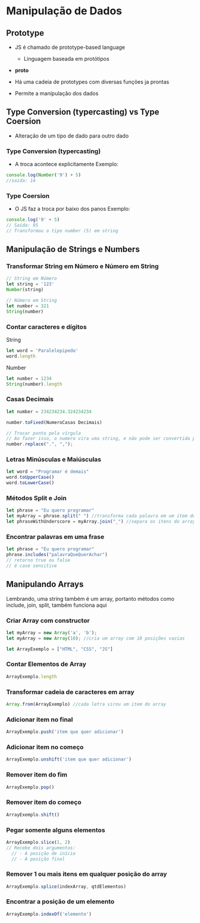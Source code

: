 # Manipulação de Dados

## Prototype

- JS é chamado de prototype-based language
  - Linguagem baseada em protótipos

- __proto__

- Há uma cadeia de prototypes com diversas funções ja prontas

- Permite a manipulação dos dados

## Type Conversion (typercasting) vs Type Coersion
- Alteração de um tipo de dado para outro dado

### Type Conversion (typercasting)
- A troca acontece explicitamente
Exemplo:
```js
console.log(Number('9') + 5)
//saida: 14
```
### Type Coersion
- O JS faz a troca por baixo dos panos
Exemplo:
```js
console.log('9' + 5)
// Saída: 95
// Transformou o tipo number (5) em string
```

## Manipulação de Strings e Numbers

### Transformar String em Número e Número em String
```js
// String em Número
let string = '123'
Number(string)

// Número em String
let number = 321
String(number)
```

### Contar caracteres e dígitos
String
```js
let word = 'Paralelepipedo'
word.length
```

Number
```js
let number = 1234
String(number).length
```

### Casas Decimais
```js
let number = 234234234.324234234

number.toFixed(NumeroCasas Decimais)

// Trocar ponto pela vírgula
// Ao fazer isso, o numero vira uma string, e não pode ser convertida para o tipo number
number.replace(".", ",");
```

### Letras Minúsculas e Maiúsculas
```js
let word = "Programar é demais"
word.toUpperCase()
word.toLowerCase()
```

### Métodos Split e Join
```js
let phrase = "Eu quero programar"
let myArray = phrase.split(" ") //transforma cada palavra em um item de array
let phraseWithUnderscore = myArray.join("_") //separa os itens do array com o underscore
```

### Encontrar palavras em uma frase
```js
let phrase = "Eu quero programar"
phrase.includes("palavraQueQuerAchar")
// retorno true ou false
// é case sensitive
```

## Manipulando Arrays
Lembrando, uma string também é um array, portanto métodos como include, join, split, também funciona aqui

### Criar Array com constructor
```js
let myArray = new Array('a', 'b');
let myArray = new Array(10); //cria um array com 10 posições vazias
```

```js
let ArrayExemplo = ["HTML", "CSS", "JS"]
```
### Contar Elementos de Array
```js
ArrayExemplo.length
```

### Transformar cadeia de caracteres em array
```js
Array.from(ArrayExemplo) //cada letra virou um item do array
```

### Adicionar item no final
```js
ArrayExemplo.push('item que quer adicionar')
```
### Adicionar item no começo
```js
ArrayExemplo.unshift('item que quer adicionar')
```
### Remover item do fim
```js
ArrayExemplo.pop()
```
### Remover item do começo
```js
ArrayExemplo.shift()
```
### Pegar somente alguns elementos
```js
ArrayExemplo.slice(1, 2)
// Recebe dois argumentos:
  // - A posição de início
  // - A posição final
```
### Remover 1 ou mais itens em qualquer posição do array
```js
ArrayExemplo.splice(indexArray, qtdElementos)
```
### Encontrar a posição de um elemento
```js
ArrayExemplo.indexOf('elemento')
```
